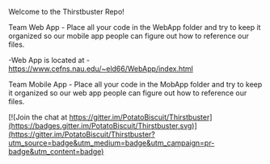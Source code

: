 Welcome to the Thirstbuster Repo!

Team Web App - Place all your code in the WebApp folder and try to keep it organized so our mobile app people can figure out how to reference our files.

  -Web App is located at - https://www.cefns.nau.edu/~eld66/WebApp/index.html

Team Mobile App - Place all your code in the MobApp folder and try to keep it organized so our web app people can figure out how to reference our files.


[![Join the chat at https://gitter.im/PotatoBiscuit/Thirstbuster](https://badges.gitter.im/PotatoBiscuit/Thirstbuster.svg)](https://gitter.im/PotatoBiscuit/Thirstbuster?utm_source=badge&utm_medium=badge&utm_campaign=pr-badge&utm_content=badge)